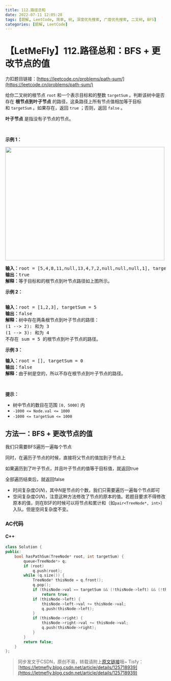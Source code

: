 ```yaml
---
title: 112.路径总和
date: 2022-07-11 12:05:28
tags: [题解, LeetCode, 简单, 树, 深度优先搜索, 广度优先搜索, 二叉树, BFS]
categories: [题解, LeetCode]
---
```


# 【LetMeFly】112.路径总和：BFS + 更改节点的值

力扣题目链接：[https://leetcode.cn/problems/path-sum/](https://leetcode.cn/problems/path-sum/)

<p>给你二叉树的根节点&nbsp;<code>root</code> 和一个表示目标和的整数&nbsp;<code>targetSum</code> 。判断该树中是否存在 <strong>根节点到叶子节点</strong> 的路径，这条路径上所有节点值相加等于目标和&nbsp;<code>targetSum</code> 。如果存在，返回 <code>true</code> ；否则，返回 <code>false</code> 。</p>

<p><strong>叶子节点</strong> 是指没有子节点的节点。</p>

<p>&nbsp;</p>

<p><strong>示例 1：</strong></p>
<img alt="" src="https://assets.leetcode.com/uploads/2021/01/18/pathsum1.jpg" style="width: 500px; height: 356px;" />
<pre>
<strong>输入：</strong>root = [5,4,8,11,null,13,4,7,2,null,null,null,1], targetSum = 22
<strong>输出：</strong>true
<strong>解释：</strong>等于目标和的根节点到叶节点路径如上图所示。
</pre>

<p><strong>示例 2：</strong></p>
<img alt="" src="https://assets.leetcode.com/uploads/2021/01/18/pathsum2.jpg" />
<pre>
<strong>输入：</strong>root = [1,2,3], targetSum = 5
<strong>输出：</strong>false
<strong>解释：</strong>树中存在两条根节点到叶子节点的路径：
(1 --&gt; 2): 和为 3
(1 --&gt; 3): 和为 4
不存在 sum = 5 的根节点到叶子节点的路径。</pre>

<p><strong>示例 3：</strong></p>

<pre>
<strong>输入：</strong>root = [], targetSum = 0
<strong>输出：</strong>false
<strong>解释：</strong>由于树是空的，所以不存在根节点到叶子节点的路径。
</pre>

<p>&nbsp;</p>

<p><strong>提示：</strong></p>

<ul>
	<li>树中节点的数目在范围 <code>[0, 5000]</code> 内</li>
	<li><code>-1000 &lt;= Node.val &lt;= 1000</code></li>
	<li><code>-1000 &lt;= targetSum &lt;= 1000</code></li>
</ul>


    
## 方法一：BFS + 更改节点的值

我们只需要BFS遍历一遍每个节点

同时，在遍历子节点的时候，直接将父节点的值加到子节点上

如果遍历到了叶子节点，并且叶子节点的值等于目标值，就返回true

全部遍历结束后，就返回false

+ 时间复杂度$O(N)$，其中$N$是节点的个数，我们只需要遍历一遍每个节点即可
+ 空间复杂度$O(N)$，注意这种方法修改了节点的原本的值。若题目要求不得修改原本的值，则在BSF的时候可以将节点和累计和（如```pair<TreeNode*, int>```）入队。但是空间复杂度不变。

### AC代码

#### C++

```cpp
class Solution {
public:
    bool hasPathSum(TreeNode* root, int targetSum) {
        queue<TreeNode*> q;
        if (root)
            q.push(root);
        while (q.size()) {
            TreeNode* thisNode = q.front();
            q.pop();
            if (thisNode->val == targetSum && (!thisNode->left) && (!thisNode->right))
                return true;
            if (thisNode->left) {
                thisNode->left->val += thisNode->val;
                q.push(thisNode->left);
            }
            if (thisNode->right) {
                thisNode->right->val += thisNode->val;
                q.push(thisNode->right);
            }
        }
        return false;
    }
};
```

> 同步发文于CSDN，原创不易，转载请附上[原文链接](https://blog.letmefly.xyz/2022/07/11/LeetCode%200112.%E8%B7%AF%E5%BE%84%E6%80%BB%E5%92%8C/)哦~
> Tisfy：[https://letmefly.blog.csdn.net/article/details/125718939](https://letmefly.blog.csdn.net/article/details/125718939)
